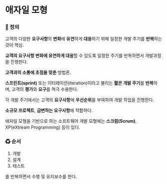 # 애자일 모형

### 📌 정의

고객의 다양한 **요구사항**의 **변화**에 **유연**하게 **대응**하기 위해 일정한 개발 주기를 **반복**하는 것이 핵심.

**교객의 요구사항 변화에 유연하게 대응**할 수 있도록 일정한 주기를 반복하면서 개발과정을 진행한다.

**고객과의 소통에 초점을 맞춘** 방법론.

**스프린트(sprint)** 또는 이터레이션(iteration)이라고 불리는 **짧은 개발 주기**를 **반복**하며, 고객의 **평가**와 **요구**를 적극 수용한다.

각 개발 주기에서는 고객의 **요구사항**에 **우선순위**를 부여하여 개발 작업을 진행한다.

**소규모 프로젝트**, **급변하는 요구사항**에 적합하다.

애자일 모형을 기반으로 하는 소프트웨어 개발 모형에는 **스크럼(Scrum)**, XP(eXtream Programming) 등이 있다.

### ♻ 순서

1. 개발
2. 설계
3. 테스트

를 반복하면서 수행 및 유지보수를 한다.